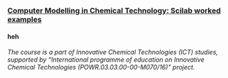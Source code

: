 ### [Computer Modelling in Chemical Technology: Scilab worked examples](README.md)


#### heh

_The course is a part of Innovative Chemical Technologies (ICT) studies, supported by “International programme of education on Innovative Chemical Technologies (POWR.03.03.00-00-M070/16)" project._

